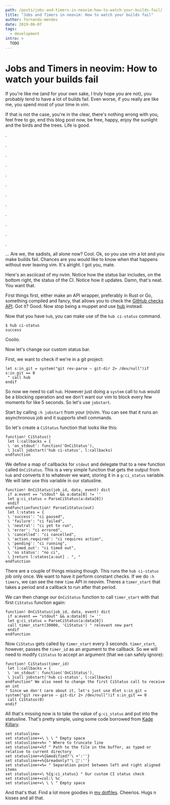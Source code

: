 ```yaml
---
path: /posts/jobs-and-timers-in-neovim-how-to-watch-your-builds-fail/
title: "Jobs and Timers in neovim: How to watch your builds fail"
author: fernando-mendes
date: 2019-06-07
tags:
  - development
intro: >
  TODO
---
```


Jobs and Timers in neovim: How to watch your builds fail
========================================================

If you're like me (and for your own sake, I truly hope you are not), you
probably tend to have a lot of builds fail. Even worse, if you really are like
me, you spend most of your time in vim.

If that is not the case, you're in the clear, there's nothing wrong with you,
feel free to go, end this blog post now, be free, happy, enjoy the sunlight and
the birds and the trees. Life is good.

.

.

.

.

.

.

.

.

.

.

.

.

... Are we, the sadists, all alone now? Cool. Ok, so you use vim a lot and you
make builds fail. Chances are you would like to know when that happens without
ever leaving vim. It's alright. I got you, mate.

Here's an asciicast of my nvim. Notice how the status bar includes, on the
bottom right, the status of the CI. Notice how it updates. Damn, that's neat.
You want that.

<script id="asciicast-5ynHiyckpQmQP7oWYI6HsVKKI" src="https://asciinema.org/a/5ynHiyckpQmQP7oWYI6HsVKKI.js" async></script>

First things first, either make an API wrapper, preferably in Rust or Go,
something compiled and fancy, that allows you to check the [GitHub checks API].
Got it? Good. Now stop being a muppet and use [hub] instead.

Now that you have `hub`, you can make use of the `hub ci-status` command.

```shell
$ hub ci-status
success
```

Coolio.

Now let's change our custom status bar.

First, we want to check if we're in a git project:

```vim
let s:in_git = system("git rev-parse — git-dir 2> /dev/null")if s:in_git == 0
 " call hub
endif
```

So now we need to call `hub`. However just doing a `system` call to `hub` would
be a blocking operation and we don't want our vim to block every few moments
for like 5 seconds. So let's use `jobstart`.

Start by calling `:h jobstart` from your (n)vim. You can see that it runs an
asynchronous job and it supports shell commands.

So let's create a `CiStatus` function that looks like this:

```vim
function! CiStatus()
 let l:callbacks = {
 \ 'on_stdout': function('OnCiStatus'),
 \ }call jobstart('hub ci-status', l:callbacks)
endfunction
```

We define a map of callbacks for `stdout` and delegate that to a new function
called `OnCiStatus`. This is a very simple function that gets the output from
`hub` and converts it to whatever we want, storing it in a `g:ci_status`
variable. We will later use this variable in our statusline.

```vim
function! OnCiStatus(job_id, data, event) dict
 if a:event == "stdout" && a:data[0] != ''
 let g:ci_status = ParseCiStatus(a:data[0])
 endif
endfunctionfunction! ParseCiStatus(out)
 let l:states = {
 \ 'success': "ci passed",
 \ 'failure': "ci failed",
 \ 'neutral': "ci yet to run",
 \ 'error': "ci errored",
 \ 'cancelled': "ci cancelled",
 \ 'action_required': "ci requires action",
 \ 'pending': "ci running",
 \ 'timed_out': "ci timed out",
 \ 'no status': "no ci",
 \ }return l:states[a:out] . ", "
endfunction
```

There are a couple of things missing though. This runs the `hub ci-status` job
only once. We want to have it perform constant checks. If we do `:h timers`, we
can see the new `time` API in neovim. Theres a `timer_start` that takes a
period and a callback to run after that period.

We can then change our `OnCiStatus` function to call `timer_start` with that
first `CiStatus` function again:

```vim
function! OnCiStatus(job_id, data, event) dict
 if a:event == "stdout" && a:data[0] != ''
 let g:ci_status = ParseCiStatus(a:data[0])
 call timer_start(30000, 'CiStatus') " relevant new part
 endif
endfunction
```

Now `CiStatus` gets called by `timer_start` every 3 seconds. `timer_start`,
however, passes the `timer_id` as an argument to the callback. So we will need
to modify `CiStatus` to accept an argument (that we can safely ignore):

```vim
function! CiStatus(timer_id)
 let l:callbacks = {
 \ 'on_stdout': function('OnCiStatus'),
 \ }call jobstart('hub ci-status', l:callbacks)
endfunction" We also need to change the first CiStatus call to receive an int
" Since we don't care about it, let's just use 0let s:in_git = system("git rev-parse — git-dir 2> /dev/null")if s:in_git == 0
 call CiStatus(0)
endif
```

All that's missing now is to take the value of `g:ci_status` and put into the
statusline. That's pretty simple, using some code borrowed from [Kade Killary].

```vim
set statusline=
set statusline+=\ \ \ " Empty space
set statusline+=%< " Where to truncate line
set statusline+=%f " Path to the file in the buffer, as typed or relative to current directory
set statusline+=%{&modified?'\ +':''}
set statusline+=%{&readonly?'\ ':''}
set statusline+=%= " Separation point between left and right aligned items
set statusline+=\ %{g:ci_status} " Our custom CI status check
set statusline+=col:\ %c
set statusline+=\ \ \ " Empty space
```

And that's that. Find a lot more goodies in [my dotfiles]. Cheerios. Hugs n
kisses and all that.


[GitHub checks API]: https://developer.github.com/v3/checks/
[hub]: https://hub.github.com/
[Kade Killary]: https://kadekillary.work/post/statusline-vim/
[my dotfiles]: https://github.com/justmendes/dotfiles
